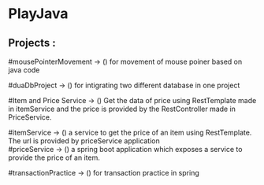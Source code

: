 # PlayJava

## Projects : 

#mousePointerMovement -> () for movement of mouse poiner based on java code                  

#duaDbProject -> () for intigrating two different database in one project                                      

#Item and Price Service -> () Get the data of price using RestTemplate made in itemService and the price is provided by the RestController made in PriceService.

#itemService -> () a service to get the price of an item using RestTemplate. The url is provided by priceService application         
#priceService -> () a spring boot application which exposes a service to provide the price of an item.

#transactionPractice -> () for transaction practice in spring

